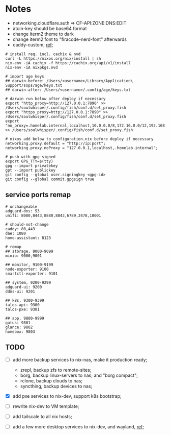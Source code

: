 # Notes

- networking.cloudflare.auth => CF-API:ZONE:DNS:EDIT
- atuin-key should be base64 format
- change iterm2 theme to dark
- change iterm2 font to "firacode-nerd-font" afterwards
- caddy-custom, [ref](https://github.com/Ramblurr/nixos-caddy);

```shell
# install req. incl. cachix & nvd
curl -L https://nixos.org/nix/install | sh
nix-env -iA cachix -f https://cachix.org/api/v1/install
nix-env -iA nixpkgs.nvd

# import age keys
## darwin-before: /Users/<username>/Library/Application\ Support/sops/age/keys.txt
## darwin-after: /Users/<username>/.config/age/keys.txt

# darwin run below after deploy if necessary
export "http_proxy=http://127.0.0.1:7890" >> /Users/soulwhisper/.config/fish/conf.d/set_proxy.fish
export "https_proxy=http://127.0.0.1:7890" >> /Users/soulwhisper/.config/fish/conf.d/set_proxy.fish
export "no_proxy=.homelab.internal,localhost,10.0.0.0/8,172.16.0.0/12,192.168.0.0/16" >> /Users/soulwhisper/.config/fish/conf.d/set_proxy.fish

# nixos add below to configuration.nix before deploy if necessary
networking.proxy.default = "http://ip:port";
networking.proxy.noProxy = "127.0.0.1,localhost,.homelab.internal";

# push with gpg signed
export GPG_TTY=$(tty)
gpg --import privatekey
gpt --import publickey
git config --global user.signingkey <gpg-id>
git config --global commit.gpgsign true
```

## service ports remap

```shell
# unchangeable
adguard-dns: 53
unifi: 8080,8443,8880,8843,6789,3478,10001

# should-not-change
caddy: 80,443
dae: 1080
home-assistant: 8123

# remap
## storage, 9000-9099
minio: 9000,9001

## monitor, 9100-9199
node-exporter: 9100
smartctl-exporter: 9101

## system, 9200-9299
adguard-ui: 9200
ddns-ui: 9201

## k8s, 9300-9399
talos-api: 9300
talos-pxe: 9301

## app, 9800-9999
gatus: 9801
glance: 9802
homebox: 9803

```

## TODO
- [ ] add more backup services to nix-nas, make it production ready;
    - zrepl, backup zfs to remote-sites;
    - borg, backup linux-servers to nas; and "borg compact";
    - rclone, backup clouds to nas;
    - syncthing, backup devices to nas;

- [x] add pxe services to nix-dev, support k8s bootstrap;
- [ ] rewrite nix-dev to VM template;
- [ ] add tailscale to all nix hosts;

- [ ] add a few more desktop services to nix-dev, and wayland, [ref](https://github.com/Ramblurr/nixcfg/blob/main/modules/default.nix);
